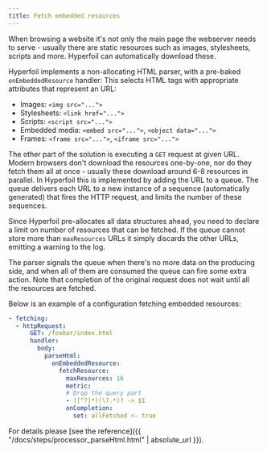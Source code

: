 ```yaml
---
title: Fetch embedded resources
---
```

When browsing a website it's not only the main page the webserver needs to serve - usually there are static resources such as images, stylesheets, scripts and more. Hyperfoil can automatically download these.

Hyperfoil implements a non-allocating HTML parser, with a pre-baked `onEmbeddedResource` handler: This selects HTML tags with appropriate attributes that represent an URL:

* Images: `<img src="...">`
* Stylesheets: `<link href="...">`
* Scripts: `<script src="...">`
* Embedded media: `<embed src="...">`, `<object data="...">`
* Frames: `<frame src="...">`, `<iframe src="...">`

The other part of the solution is executing a `GET` request at given URL. Modern browsers don't download the resources one-by-one, nor do they fetch them all at once - usually these download around 6-8 resources in parallel. In Hyperfoil this is implemented by adding the URL to a queue. The queue delivers each URL to a new instance of a sequence (automatically generated) that fires the HTTP request, and limits the number of these sequences.

Since Hyperfoil pre-allocates all data structures ahead, you need to declare a limit on number of resources that can be fetched. If the queue cannot store more than `maxResources` URLs it simply discards the other URLs, emitting a warning to the log.

The parser signals the queue when there's no more data on the producing side, and when all of them are consumed the queue can fire some extra action. Note that completion of the original request does not wait until all the resources are fetched.

Below is an example of a configuration fetching embedded resources:

```yaml
- fetching:
  - httpRequest:
      GET: /foobar/index.html
      handler:
        body:
          parseHtml:
            onEmbeddedResource:
              fetchResource:
                maxResources: 16
                metric:
                # Drop the query part
                - ([^?]*)(\?.*)? -> $1
                onCompletion:
                  set: allFetched <- true
```

For details please [see the reference]({{ "/docs/steps/processor_parseHtml.html" | absolute_url }}).